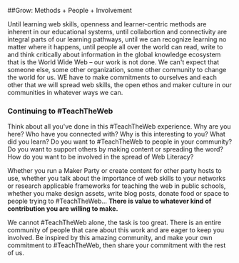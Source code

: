 ##Grow: Methods + People + Involvement

Until learning web skills, openness and learner-centric methods are inherent in our educational systems, until collabortion and connectivity are integral parts of our learning pathways, until we can recognize learning no matter where it happens, until people all over the world can read, write to and think critically about information in the global knowledge ecosystem that is the World Wide Web – our work is not done.
We can't expect that someone else, some other organization, some other community to change the world for us. WE have to make commitments to ourselves and each other that we will spread web skills, the open ethos and maker culture in our communities in whatever ways we can.

### Continuing to #TeachTheWeb
Think about all you've done in this #TeachTheWeb experience. Why are you here? Who have you connected with? Why is this interesting to you? What did you learn? Do you want to #TeachTheWeb to people in your community? Do you want to support others by making content or spreading the word? How do you want to be involved in the spread of Web Literacy?

Whether you run a Maker Party or create content for other party hosts to use, whether you talk about the importance of web skills to your networks or research applicable frameworks for teaching the web in public schools, whether you make design assets, write blog posts, donate food or space to people trying to #TeachTheWeb... **There is value to whatever kind of contribution you are willing to make.**

We cannot #TeachTheWeb alone, the task is too great. There is an entire community of people that care about this work and are eager to keep you involved. Be inspired by this amazing community, and make your own commitment to #TeachTheWeb, then share your commitment with the rest of us. 